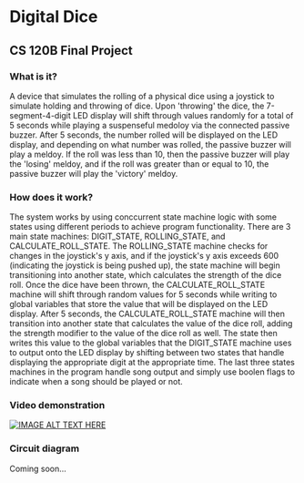 # Digital Dice
## CS 120B Final Project

### What is it?
A device that simulates the rolling of a physical dice using a joystick to simulate holding and throwing of dice. Upon 'throwing' the dice, the 7-segment-4-digit LED display will shift through values randomly for a total of 5 seconds while playing a suspenseful medoloy via the connected passive buzzer. After 5 seconds, the number rolled will be displayed on the LED display, and depending on what number was rolled, the passive buzzer will play a meldoy. If the roll was less than 10, then the passive buzzer will play the 'losing' meldoy, and if the roll was greater than or equal to 10, the passive buzzer will play the 'victory' meldoy.

### How does it work?
The system works by using conccurrent state machine logic with some states using different periods to achieve program functionality. There are 3 main state machines: DIGIT_STATE, ROLLING_STATE, and CALCULATE_ROLL_STATE.
The ROLLING_STATE machine checks for changes in the joystick's y axis, and if the joystick's y axis exceeds 600 (indicating the joystick is being pushed up), the state machine will begin transitioning into another state, which calculates the strength of the dice roll. Once the dice have been thrown, the CALCULATE_ROLL_STATE machine will shift through random values for 5 seconds while writing to global variables that store the value that will be displayed on the LED display. After 5 seconds, the CALCULATE_ROLL_STATE machine will then transition into another state that calculates the value of the dice roll, adding the strength modifier to the value of the dice roll as well. The state then writes this value to the global variables that the DIGIT_STATE machine uses to output onto the LED display by shifting between two states that handle displaying the appropriate digit at the appropriate time. The last three states machines in the program handle song output and simply use boolen flags to indicate when a song should be played or not.

### Video demonstration
[![IMAGE ALT TEXT HERE](https://img.youtube.com/vi/_TLMPbpP9Zc&feature=youtu.be/0.jpg)](https://www.youtube.com/watch?v=_TLMPbpP9Zc&feature=youtu.be)

### Circuit diagram
Coming soon...
